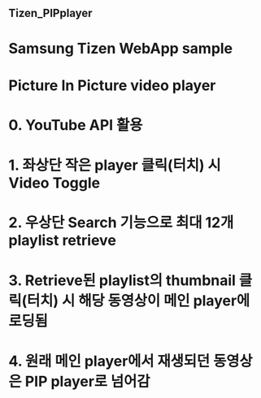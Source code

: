 ## Tizen_PIPplayer
# Samsung Tizen WebApp sample
# Picture In Picture video player

##
# 0. YouTube API 활용
# 1. 좌상단 작은 player 클릭(터치) 시 Video Toggle
# 2. 우상단 Search 기능으로 최대 12개 playlist retrieve
# 3. Retrieve된 playlist의 thumbnail 클릭(터치) 시 해당 동영상이 메인 player에 로딩됨
# 4. 원래 메인 player에서 재생되던 동영상은 PIP player로 넘어감
##

